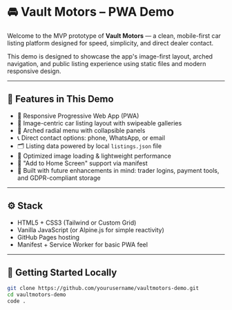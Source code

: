 # 🚘 Vault Motors – PWA Demo

Welcome to the MVP prototype of **Vault Motors** — a clean, mobile-first car listing platform designed for speed, simplicity, and direct dealer contact.

This demo is designed to showcase the app's image-first layout, arched navigation, and public listing experience using static files and modern responsive design.

---

## 🔧 Features in This Demo

- 📱 Responsive Progressive Web App (PWA)
- 📸 Image-centric car listing layout with swipeable galleries
- 🧭 Arched radial menu with collapsible panels
- 📞 Direct contact options: phone, WhatsApp, or email
- 🗂️ Listing data powered by local `listings.json` file
- 💾 Optimized image loading & lightweight performance
- 📲 "Add to Home Screen" support via manifest
- 🧪 Built with future enhancements in mind: trader logins, payment tools, and GDPR-compliant storage

---

## ⚙️ Stack

- HTML5 + CSS3 (Tailwind or Custom Grid)
- Vanilla JavaScript (or Alpine.js for simple reactivity)
- GitHub Pages hosting
- Manifest + Service Worker for basic PWA feel

---

## 🚀 Getting Started Locally

```bash
git clone https://github.com/yourusername/vaultmotors-demo.git
cd vaultmotors-demo
code .
